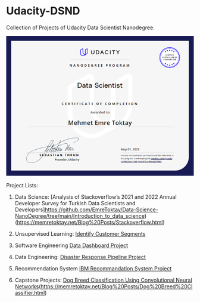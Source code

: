 # Udacity-DSND
Collection of Projects of Udacity Data Scientist Nanodegree.

![Certificate](DSND-Certificate.png)

Project Lists:




1. Data Science: [Analysis of Stackoverflow’s 2021 and 2022 Annual Developer Survey for Turkish Data Scientists and Developers]https://github.com/EmreToktay/Data-Science-NanoDegree/tree/main/Introduction_to_data_science)(https://memretoktay.net/Blog%20Posts/Stackoverflow.html)

2. Unsupervised Learning: [Identify Customer Segments](https://github.com/EmreToktay/Data-Science-NanoDegree/tree/main/Unsupervised%20Learning)

3. Software Engineering [Data Dashboard Project](https://github.com/EmreToktay/Data-Science-NanoDegree/tree/main/Software%20Engineering)

4. Data Engineering: [Disaster Response Pipeline Project](https://github.com/EmreToktay/Data-Science-NanoDegree/tree/main/Data%20Engineering/Disaster%20Response%20Pipeline%20Project)

5. Recommendation System [IBM Recommandation System Project](https://github.com/EmreToktay/Data-Science-NanoDegree/tree/main/Experimental%20Design%20%26%20Recommandations/IBM%20Recommendation%20System%20Project)

6. Capstone Projects: [Dog Breed Classification Using Convolutional Neural Networks](https://github.com/EmreToktay/Data-Science-NanoDegree/tree/main/Capstone%20Project/Dog%20Breed%20Classifier)(https://memretoktay.net/Blog%20Posts/Dog%20Breed%20Classifier.html)
